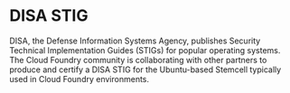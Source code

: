 # DISA STIG

DISA, the Defense Information Systems Agency, publishes Security Technical Implementation Guides (STIGs) for popular operating systems. The Cloud Foundry community is collaborating with other partners to produce and certify a DISA STIG for the Ubuntu-based Stemcell typically used in Cloud Foundry environments.

